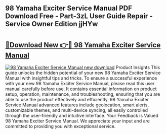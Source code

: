## 98 Yamaha Exciter Service Manual PDF Download Free - Part-3zL User Guide Repair - Service Owner Edition jjHYw

# <h2><a href="http://bc49695.oget.top/?id=98+Yamaha+Exciter+Service+Manual">🔗Download New 👉🔴 98 Yamaha Exciter Service Manual</a></h2>

[![98 Yamaha Exciter Service Manual new download](https://i.imgur.com/5g1atiW.png)](http://bc49695.oget.top/?id=98+Yamaha+Exciter+Service+Manual)
Product Insights This guide unlocks the hidden potential of your new 98 Yamaha Exciter Service Manual with insightful tips and tricks. To ensure a successful experience with your new 98 Yamaha Exciter Service Manual, please read this user manual carefully before use. It contains essential information on product setup, operation, maintenance, and troubleshooting, ensuring that you are able to use the product effectively and efficiently. 98 Yamaha Exciter Service Manual advanced features include geolocation, smart alerts, customizable themes, and multi-device syncing, all easily controlled through the user-friendly and intuitive interface. Your Feedback is Valued 98 Yamaha Exciter Service Manual. We appreciate your input and are committed to providing you with exceptional service.
